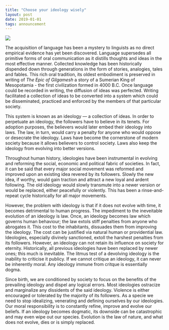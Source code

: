 ```yaml
---
title: "Choose your ideology wisely"
layout: post
date: 2019-01-01
tags: announcement
---
```


![](https://cdn-images-1.medium.com/max/1000/1*f0cywETax4FT8y6jOvGDHg.jpeg)

The acquisition of language has been a mystery to linguists as no direct
empirical evidence has yet been discovered. Language supersedes all primitive
forms of oral communication as it distills thoughts and ideas in the most
effective manner. Collected knowledge has been historically dispended down
through generations in the form of stories, analogies, tales and fables. This
rich oral tradition, its oldest embodiment is preserved in writing of *The Epic
of Gilgamesh* a story of a Sumerian King of Mesopotamia - the first civilization
formed in 4000 B.C. Once language could be recorded in writing, the diffusion of
ideas was perfected. Writing facilitated a collection of ideas to be converted
into a system which could be disseminated, practiced and enforced by the members
of that particular society.

This system is known as an ideology — a collection of ideas. In order to
perpetuate an ideology, the followers have to believe in its tenets. For
adoption purposes, the believers would later embed their ideology into laws. The
law, in turn, would carry a penalty for anyone who would oppose or desecrate the
ideology. Laws have become the cornerstone of modern society because it allows
believers to control society. Laws also keep the ideology from evolving into
better versions.

Throughout human history, ideologies have been instrumental in evolving and
reforming the social, economic and political fabric of societies. In fact, it
can be said that every major social movement was reformed and improved upon an
existing idea revered by its followers. Slowly the new idea, if worthy, would
gain traction and attract a new loyal and ardent following. The old ideology
would slowly transmute into a newer version or would be replaced, either
peacefully or violently. This has been a rinse-and-repeat cycle historically for
all major movements.

However, the problem with ideology is that if it does not evolve with time, it
becomes detrimental to human progress. The impediment to the ineveitable
evolution of an ideology is law. Once, an ideology becomes law which governs
human behaviour; the law extols stiff penalties from anyone who abrogates it.
This cost to the inhabitants, dissuades them from improving the ideology. The
cost can be justified via natural human or providential law. Ideologies,
especially divinely sanctioned, extoll the harshest penalties from its
followers. However, an ideology can not retain its influence on society for
eternity. Historically, all previous ideologies have been replaced by newer
ones; this much is inevitable. The litmus test of a devolving ideology is the
inability to criticise it publicy. If we cannot critique an ideology, it can
never be inherently moral. Any ideology immune from critque is essentially
dogma.

Since birth, we are conditioned by society to focus on the benefits of the
prevailing ideology and dispel any logical errors. Most ideologies ostracize and
marginalize any dissidents of the said ideology. Violence is either encouraged
or tolerated by the majority of its followers. As a specie we need to stop
idealizing, venerating and defining ourselves by our ideologies. Our moral
responsibility is to constantly refine, improve and evolve our beliefs. If an
ideology becomes dogmatic, its downside can be catastrophic and may even wipe
out our species. Evolution is the law of nature, and what does not evolve, dies
or is simply replaced.


